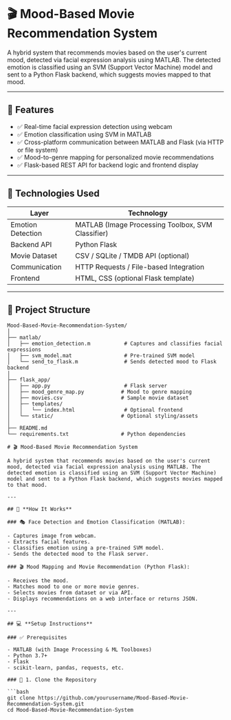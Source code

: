 # 🎬 Mood-Based Movie Recommendation System

A hybrid system that recommends movies based on the user's current mood, detected via facial expression analysis using MATLAB. The detected emotion is classified using an SVM (Support Vector Machine) model and sent to a Python Flask backend, which suggests movies mapped to that mood.

---

## 📌 Features

- ✅ Real-time facial expression detection using webcam
- ✅ Emotion classification using SVM in MATLAB
- ✅ Cross-platform communication between MATLAB and Flask (via HTTP or file system)
- ✅ Mood-to-genre mapping for personalized movie recommendations
- ✅ Flask-based REST API for backend logic and frontend display

---

## 🔧 Technologies Used

| Layer         | Technology         |
|---------------|--------------------|
| Emotion Detection | MATLAB (Image Processing Toolbox, SVM Classifier) |
| Backend API   | Python Flask       |
| Movie Dataset | CSV / SQLite / TMDB API (optional) |
| Communication | HTTP Requests / File-based Integration |
| Frontend      | HTML, CSS (optional Flask template) |

---

## 📁 Project Structure

```plaintext
Mood-Based-Movie-Recommendation-System/
│
├── matlab/
│   ├── emotion_detection.m           # Captures and classifies facial expressions
│   ├── svm_model.mat                 # Pre-trained SVM model
│   └── send_to_flask.m               # Sends detected mood to Flask backend
│
├── flask_app/
│   ├── app.py                        # Flask server
│   ├── mood_genre_map.py            # Mood to genre mapping
│   ├── movies.csv                   # Sample movie dataset
│   ├── templates/
│   │   └── index.html                # Optional frontend
│   └── static/                      # Optional styling/assets
│
├── README.md
└── requirements.txt                 # Python dependencies

# 🎬 Mood-Based Movie Recommendation System

A hybrid system that recommends movies based on the user's current mood, detected via facial expression analysis using MATLAB. The detected emotion is classified using an SVM (Support Vector Machine) model and sent to a Python Flask backend, which suggests movies mapped to that mood.

---

## 🚀 **How It Works**

### 🎭 Face Detection and Emotion Classification (MATLAB):

- Captures image from webcam.
- Extracts facial features.
- Classifies emotion using a pre-trained SVM model.
- Sends the detected mood to the Flask server.

### 🎬 Mood Mapping and Movie Recommendation (Python Flask):

- Receives the mood.
- Matches mood to one or more movie genres.
- Selects movies from dataset or via API.
- Displays recommendations on a web interface or returns JSON.

---

## 💻 **Setup Instructions**

### ✅ Prerequisites

- MATLAB (with Image Processing & ML Toolboxes)
- Python 3.7+
- Flask
- scikit-learn, pandas, requests, etc.

### 🔧 1. Clone the Repository

```bash
git clone https://github.com/yourusername/Mood-Based-Movie-Recommendation-System.git
cd Mood-Based-Movie-Recommendation-System